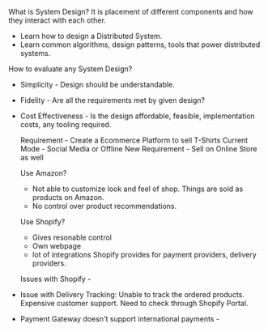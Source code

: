 What is System Design?
It is placement of different components and how they interact with each other.

- Learn how to design a Distributed System.
- Learn common algorithms, design patterns, tools that power distributed systems.

How to evaluate any System Design?
- Simplicity - Design should be understandable.
- Fidelity - Are all the requirements met by given design?
- Cost Effectiveness - Is the design affordable, feasible, implementation costs, any tooling required.

  Requirement - Create a Ecommerce Platform to sell T-Shirts
  Current Mode - Social Media or Offline
  New Requirement - Sell on Online Store as well

  Use Amazon?
  - Not able to customize look and feel of shop. Things are sold as products on Amazon.
  - No control over product recommendations.
 
  Use Shopify?
  - Gives resonable control
  - Own webpage
  - lot of integrations Shopify provides for payment providers, delivery providers.
 
  Issues with Shopify - 
- Issue with Delivery Tracking: Unable to track the ordered products. Expensive customer support. Need to check through Shopify Portal.
- Payment Gateway doesn't support international payments - 

